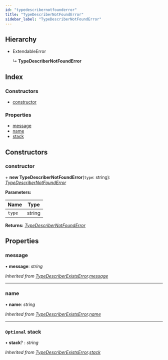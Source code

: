 ```yaml
---
id: "typedescribernotfounderror"
title: "TypeDescriberNotFoundError"
sidebar_label: "TypeDescriberNotFoundError"
---
```


## Hierarchy

* ExtendableError

  ↳ **TypeDescriberNotFoundError**

## Index

### Constructors

* [constructor](typedescribernotfounderror.md#constructor)

### Properties

* [message](typedescribernotfounderror.md#message)
* [name](typedescribernotfounderror.md#name)
* [stack](typedescribernotfounderror.md#optional-stack)

## Constructors

###  constructor

\+ **new TypeDescriberNotFoundError**(`type`: string): *[TypeDescriberNotFoundError](typedescribernotfounderror.md)*

**Parameters:**

Name | Type |
------ | ------ |
`type` | string |

**Returns:** *[TypeDescriberNotFoundError](typedescribernotfounderror.md)*

## Properties

###  message

• **message**: *string*

*Inherited from [TypeDescriberExistsError](typedescriberexistserror.md).[message](typedescriberexistserror.md#message)*

___

###  name

• **name**: *string*

*Inherited from [TypeDescriberExistsError](typedescriberexistserror.md).[name](typedescriberexistserror.md#name)*

___

### `Optional` stack

• **stack**? : *string*

*Inherited from [TypeDescriberExistsError](typedescriberexistserror.md).[stack](typedescriberexistserror.md#optional-stack)*
